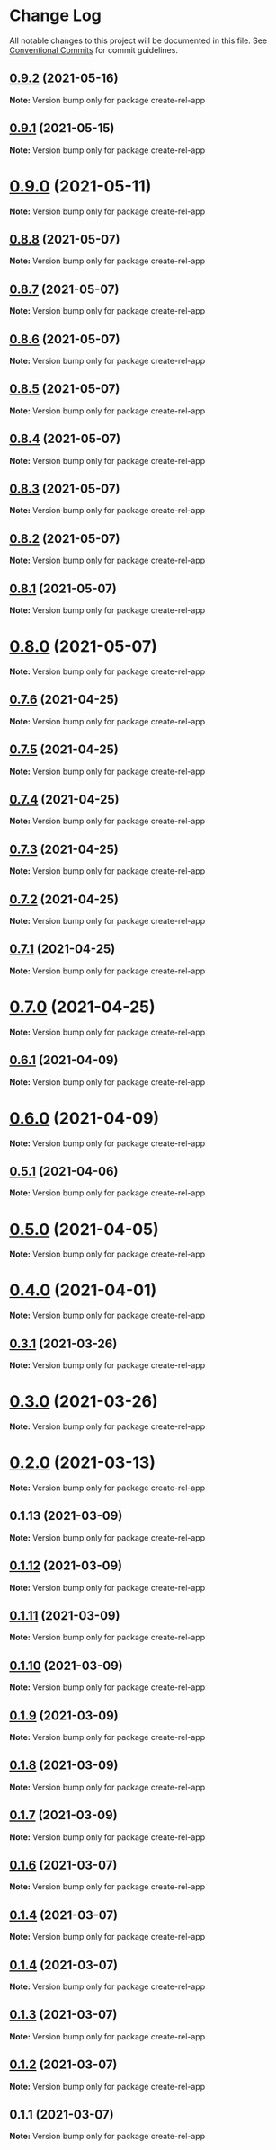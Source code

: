 # Change Log

All notable changes to this project will be documented in this file.
See [Conventional Commits](https://conventionalcommits.org) for commit guidelines.

## [0.9.2](https://github.com/relrun/rel/compare/create-rel-app@0.9.1...create-rel-app@0.9.2) (2021-05-16)

**Note:** Version bump only for package create-rel-app





## [0.9.1](https://github.com/relrun/rel/compare/create-rel-app@0.9.0...create-rel-app@0.9.1) (2021-05-15)

**Note:** Version bump only for package create-rel-app





# [0.9.0](https://github.com/relrun/rel/compare/create-rel-app@0.8.8...create-rel-app@0.9.0) (2021-05-11)

**Note:** Version bump only for package create-rel-app





## [0.8.8](https://github.com/relrun/rel/compare/create-rel-app@0.8.7...create-rel-app@0.8.8) (2021-05-07)

**Note:** Version bump only for package create-rel-app





## [0.8.7](https://github.com/relrun/rel/compare/create-rel-app@0.8.6...create-rel-app@0.8.7) (2021-05-07)

**Note:** Version bump only for package create-rel-app





## [0.8.6](https://github.com/relrun/rel/compare/create-rel-app@0.8.5...create-rel-app@0.8.6) (2021-05-07)

**Note:** Version bump only for package create-rel-app





## [0.8.5](https://github.com/relrun/rel/compare/create-rel-app@0.8.4...create-rel-app@0.8.5) (2021-05-07)

**Note:** Version bump only for package create-rel-app





## [0.8.4](https://github.com/relrun/rel/compare/create-rel-app@0.8.3...create-rel-app@0.8.4) (2021-05-07)

**Note:** Version bump only for package create-rel-app





## [0.8.3](https://github.com/relrun/rel/compare/create-rel-app@0.8.2...create-rel-app@0.8.3) (2021-05-07)

**Note:** Version bump only for package create-rel-app





## [0.8.2](https://github.com/relrun/rel/compare/create-rel-app@0.8.1...create-rel-app@0.8.2) (2021-05-07)

**Note:** Version bump only for package create-rel-app





## [0.8.1](https://github.com/relrun/rel/compare/create-rel-app@0.7.6...create-rel-app@0.8.1) (2021-05-07)

**Note:** Version bump only for package create-rel-app





# [0.8.0](https://github.com/relrun/rel/compare/create-rel-app@0.7.6...create-rel-app@0.8.0) (2021-05-07)

**Note:** Version bump only for package create-rel-app





## [0.7.6](https://github.com/relrun/rel/compare/create-rel-app@0.7.5...create-rel-app@0.7.6) (2021-04-25)

**Note:** Version bump only for package create-rel-app





## [0.7.5](https://github.com/relrun/rel/compare/create-rel-app@0.7.4...create-rel-app@0.7.5) (2021-04-25)

**Note:** Version bump only for package create-rel-app





## [0.7.4](https://github.com/relrun/rel/compare/create-rel-app@0.7.3...create-rel-app@0.7.4) (2021-04-25)

**Note:** Version bump only for package create-rel-app





## [0.7.3](https://github.com/relrun/rel/compare/create-rel-app@0.7.2...create-rel-app@0.7.3) (2021-04-25)

**Note:** Version bump only for package create-rel-app





## [0.7.2](https://github.com/relrun/rel/compare/create-rel-app@0.7.1...create-rel-app@0.7.2) (2021-04-25)

**Note:** Version bump only for package create-rel-app





## [0.7.1](https://github.com/relrun/rel/compare/create-rel-app@0.6.1...create-rel-app@0.7.1) (2021-04-25)

**Note:** Version bump only for package create-rel-app





# [0.7.0](https://github.com/relrun/rel/compare/create-rel-app@0.6.1...create-rel-app@0.7.0) (2021-04-25)

**Note:** Version bump only for package create-rel-app





## [0.6.1](https://github.com/relrun/rel/compare/create-rel-app@0.6.0...create-rel-app@0.6.1) (2021-04-09)

**Note:** Version bump only for package create-rel-app





# [0.6.0](https://github.com/relrun/rel/compare/create-rel-app@0.5.1...create-rel-app@0.6.0) (2021-04-09)

**Note:** Version bump only for package create-rel-app





## [0.5.1](https://github.com/relrun/rel/compare/create-rel-app@0.5.0...create-rel-app@0.5.1) (2021-04-06)

**Note:** Version bump only for package create-rel-app





# [0.5.0](https://github.com/relrun/rel/compare/create-rel-app@0.4.0...create-rel-app@0.5.0) (2021-04-05)

**Note:** Version bump only for package create-rel-app





# [0.4.0](https://github.com/runrel/rel/compare/create-rel-app@0.3.1...create-rel-app@0.4.0) (2021-04-01)

**Note:** Version bump only for package create-rel-app





## [0.3.1](https://github.com/runrel/rel/compare/create-rel-app@0.2.0...create-rel-app@0.3.1) (2021-03-26)

**Note:** Version bump only for package create-rel-app





# [0.3.0](https://github.com/runrel/rel/compare/create-rel-app@0.2.0...create-rel-app@0.3.0) (2021-03-26)

**Note:** Version bump only for package create-rel-app





# [0.2.0](https://github.com/runrel/rel/compare/create-rel-app@0.1.13...create-rel-app@0.2.0) (2021-03-13)

**Note:** Version bump only for package create-rel-app





## 0.1.13 (2021-03-09)

**Note:** Version bump only for package create-rel-app





## [0.1.12](https://github.com/runrel/rel/compare/create-rel-app@0.1.11...create-rel-app@0.1.12) (2021-03-09)

**Note:** Version bump only for package create-rel-app





## [0.1.11](https://github.com/runrel/rel/compare/create-rel-app@0.1.10...create-rel-app@0.1.11) (2021-03-09)

**Note:** Version bump only for package create-rel-app





## [0.1.10](https://github.com/runrel/rel/compare/create-rel-app@0.1.9...create-rel-app@0.1.10) (2021-03-09)

**Note:** Version bump only for package create-rel-app





## [0.1.9](https://github.com/runrel/rel/compare/create-rel-app@0.1.8...create-rel-app@0.1.9) (2021-03-09)

**Note:** Version bump only for package create-rel-app





## [0.1.8](https://github.com/runrel/rel/compare/create-rel-app@0.1.7...create-rel-app@0.1.8) (2021-03-09)

**Note:** Version bump only for package create-rel-app





## [0.1.7](https://github.com/runrel/rel/compare/create-rel-app@0.1.6...create-rel-app@0.1.7) (2021-03-09)

**Note:** Version bump only for package create-rel-app





## [0.1.6](https://github.com/runrel/rel/compare/create-rel-app@0.1.4...create-rel-app@0.1.6) (2021-03-07)

**Note:** Version bump only for package create-rel-app





## [0.1.4](https://github.com/runrel/rel/compare/create-rel-app@0.1.4...create-rel-app@0.1.4) (2021-03-07)

**Note:** Version bump only for package create-rel-app





## [0.1.4](https://github.com/runrel/rel/compare/create-rel-app@0.1.3...create-rel-app@0.1.4) (2021-03-07)

**Note:** Version bump only for package create-rel-app





## [0.1.3](https://github.com/runrel/rel/compare/create-rel-app@0.1.2...create-rel-app@0.1.3) (2021-03-07)

**Note:** Version bump only for package create-rel-app





## [0.1.2](https://github.com/runrel/rel/compare/create-rel-app@0.1.1...create-rel-app@0.1.2) (2021-03-07)

**Note:** Version bump only for package create-rel-app





## 0.1.1 (2021-03-07)

**Note:** Version bump only for package create-rel-app
